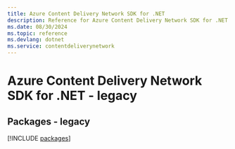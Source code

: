 ```yaml
---
title: Azure Content Delivery Network SDK for .NET
description: Reference for Azure Content Delivery Network SDK for .NET
ms.date: 08/30/2024
ms.topic: reference
ms.devlang: dotnet
ms.service: contentdeliverynetwork
---
```

# Azure Content Delivery Network SDK for .NET - legacy
## Packages - legacy
[!INCLUDE [packages](content-delivery-network-index.md)]